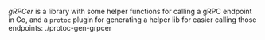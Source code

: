 *gRPCer* is a library with some helper functions for calling a gRPC endpoint in Go,
and a `protoc` plugin for generating a helper lib for easier calling those endpoints:
./protoc-gen-grpcer

